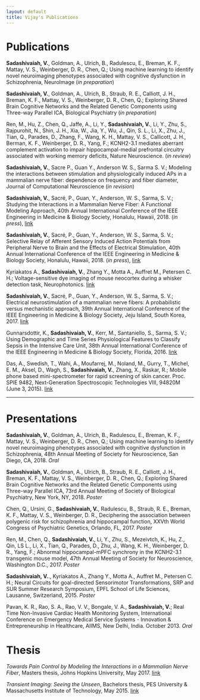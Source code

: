 ```yaml
---
layout: default
title: Vijay's Publications
---
```


# Publications

**Sadashivaiah, V.**, Goldman, A., Ulrich, B., Radulescu, E., Breman, K. F., Mattay, V. S., Weinberger, D. R., Chen, Q.; Using machine learning to identify novel neuroimaging phenotypes associated with cognitive dysfunction in Schizophrenia, NeuroImage (*in preparation*)
 
**Sadashivaiah, V.**, Goldman, A., Ulrich, B., Straub, R. E., Calliott, J. H., Breman, K. F., Mattay, V. S., Weinberger, D. R., Chen, Q.; Exploring Shared Brain Cognitive Networks and the Related Genetic Components using Three-way Parallel ICA, Biological Psychiatry (*in preparation*)

Ren, M., Hu, Z., Chen, Q., Jaffe, A., Li, Y., **Sadashivaiah, V.**, Li, Y., Zhu, S., Rajpurohit, N., Shin, J. H., Xia, W., Jia, Y., Wu, J., Qin, S. L., Li, X., Zhu, J., Tian, Q., Parades, D., Zhang, F., Wang, K. H., Mattay, V. S., Callicott, J. H., Berman, K. F., Weinberger, D. R., Yang, F.; KCNH2-3.1 mediates aberrant complement activation to impair hippocampal-medial prefrontal circuitry associated with working memory deficits, Nature Neuroscience. (*in review*)

**Sadashivaiah, V.**, Sacre P., Guan Y., Anderson W. S., Sarma S. V.; Modeling the interactions between stimulation and physiologically induced APs in a mammalian nerve fiber: dependence on frequency and fiber diameter, Journal of Computational Neuroscience (*in revision*)

**Sadashivaiah, V.**, Sacré, P., Guan, Y., Anderson, W. S., Sarma, S. V.; Studying the Interactions in a Mammalian Nerve Fiber: A Functional Modeling Approach, 40th Annual International Conference of the IEEE Engineering in Medicine & Biology Society, Honalulu, Hawaii, 2018. (*in press*), [link](/assets/files/embc2018_1.pdf)

**Sadashivaiah, V.**, Sacré, P., Guan, Y., Anderson, W. S., Sarma, S. V.; Selective Relay of Afferent Sensory Induced Action Potentials from Peripheral Nerve to Brain and the Effects of Electrical Stimulation, 40th Annual International Conference of the IEEE Engineering in Medicine & Biology Society, Honalulu, Hawaii, 2018. (*in press*), [link](/assets/files/embc2018_2.pdf)

Kyriakatos A., **Sadashivaiah, V.**, Zhang Y., Motta A., Auffret M., Petersen C. H.; Voltage-sensitive dye imaging of mouse neocortex during a whisker detection task, Neurophotonics. [link](https://doi.org/10.1117/1.NPh.4.3.031204)

**Sadashivaiah, V.**, Sacré, P., Guan, Y., Anderson, W. S., Sarma, S. V.; Electrical neurostimulation of a mammalian nerve fibers: A probabilistic versus mechanistic approach, 39th Annual International Conference of the IEEE Engineering in Medicine & Biology Society, Jeju Island, South Korea, 2017. [link](https://doi.org/10.1109/EMBC.2017.8037701)

Gunnarsdottir, K., **Sadashivaiah, V.**, Kerr, M., Santaniello, S., Sarma, S. V.; Using Demographic and Time Series Physiological Features to Classify Sepsis in the Intensive Care Unit, 38th Annual International Conference of the IEEE Engineering in Medicine & Biology Society, Florida, 2016. [link](https://doi.org/10.1109/EMBC.2016.7590817)

Das, A., Swedish, T., Wahi, A., Moufarrej, M., Noland, M., Gurry, T., Michel, E. M., Aksel, D., Wagh, S., **Sadashivaiah, V.**, Zhang, X., Raskar, R.; Mobile phone based mini-spectrometer for rapid screening of skin cancer. Proc. SPIE 9482, Next-Generation Spectroscopic Technologies VIII, 94820M (June 3, 2015). [link](https://doi.org/10.1117/12.2182191)

---

# Presentations

**Sadashivaiah, V.**, Goldman, A., Ulrich, B., Radulescu, E., Breman, K. F., Mattay, V. S., Weinberger, D. R., Chen, Q.; Using machine learning to identify novel neuroimaging phenotypes associated with cognitive dysfunction in Schizophrenia, 48th Annual Meeting of Society for Neuroscience, San Diego, CA, 2018. *Oral*

**Sadashivaiah, V.**, Goldman, A., Ulrich, B., Straub, R. E., Calliott, J. H., Breman, K. F., Mattay, V. S., Weinberger, D. R., Chen, Q.; Exploring Shared Brain Cognitive Networks and the Related Genetic Components using Three-way Parallel ICA, 73rd Annual Meeting of Society of Biological Psychiatry, New York, NY, 2018. *Poster* 

Chen, Q., Ursini, G., **Sadashivaiah, V.**, Radulescu, B., Straub, R. E., Breman, K. F., Mattay, V. S., Weinberger, D. R.,  Deciphering the association between polygenic risk for schizophrenia and hippocampal function, XXVth World Congress of Psychiatric Genetics, Orlando, FL, 2017. *Poster*

Ren, M., Chen, Q., **Sadashivaiah, V.**, Li, Y., Zhu, S., Mezeivtch, K., Hu, Z.,  Qin, LS L., Li, X., Tian, Q., Parades, D., Zhu, J., Wang, K. H., Weinberger, D. R., Yang, F.; Abnormal hippocampal-mPFC synchrony in the KCNH2-3.1 transgenic mouse model, 47th Annual Meeting of Society for Neuroscience, Washington D.C., 2017. *Poster*

**Sadashivaiah, V.**.,  Kyriakatos A.,  Zhang Y.,  Motta A.,  Auffret M.,  Petersen C. H.; Neural Circuits for goal-directed Sensorimotor Transformations, SRP and SUR Summer Research Symposium, EPFL School of Life Sciences, Lausanne, Switzerland, 2015. *Poster*

Pavan, K. R., Rao, S. A., Rao, V. V., Bongale, V. A., **Sadashivaiah, V.**; Real Time Non-Invasive Cardiac Health Monitoring System,  International Conference on Emergency Medical Service Systems - Innovation \& Entrepreneurship in Healthcare, AIIMS, New Delhi, India. October 2013. *Oral*

# Thesis

*Towards Pain Control by Modeling the Interactions in a Mammalian Nerve Fiber*, Masters thesis, Johns Hopkins University, May 2017. [link](https://github.com/vjysd/thesis/blob/master/Masters_Thesis.pdf)

*Transient Imaging: Seeing the Unseen*, Bachelors thesis, PES University & Massachusetts Institute of Technology, May 2015. [link](https://github.com/vjysd/thesis/blob/master/Bachelors_Thesis.pdf)
